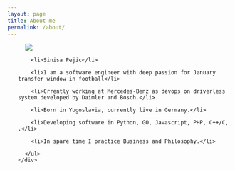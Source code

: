 ```yaml
---
layout: page
title: About me
permalink: /about/
---
```



<div class="container-fluid">

  <figure class="bg-center">
    <img src="{{site.baseurl}}/assets/img/hello-tee-t.png">
  </figure>

</div>

<div class="wrapper">
  <div class="row">
    <div class="col-md-12">
      <ul class="about-me-list"> 
        
        <li>Sinisa Pejic</li>
        
        <li>I am a software engineer with deep passion for January transfer window in football</li>

        <li>Crrently working at Mercedes-Benz as devops on driverless system developed by Daimler and Bosch.</li>

        <li>Born in Yugoslavia, currently live in Germany.</li>
        
        <li>Developing software in Python, GO, Javascript, PHP, C++/C, .</li>

        <li>In spare time I practice Business and Philosophy.</li>
        
      </ul>
    </div>
  </div>
</div>
